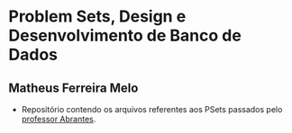 # Problem Sets, Design e Desenvolvimento de Banco de Dados
## Matheus Ferreira Melo
* Repositório contendo os arquivos referentes aos PSets passados pelo [professor Abrantes](https://github.com/abrantesasf).
